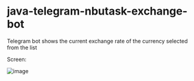 # java-telegram-nbutask-exchange-bot
Telegram bot shows the current exchange rate of the currency selected from the list

Screen:

![image](https://github.com/tasukeua/java-telegram-nbutask-exchange-bot/assets/60263239/b48c19a2-b56e-4d74-ba84-e9b5025da2fb)
